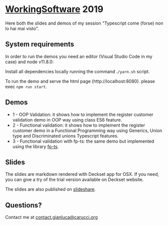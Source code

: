 # [WorkingSoftware](https://www.agilemovement.it/workingsoftware/) 2019

Here both the slides and demos of my session "Typescript come (forse) non lo hai mai visto".

## System requirements

In order to run the demos you need an editor (Visual Studio Code in my case) and node v11.8.0:

Install all dependencies locally running the command .`/yarn.sh` script.

To run the demo and serve the html page (http://localhost:8080). please exec `npm run start`.

## Demos

- 1 - OOP Validation: it shows how to implement the register customer validation demo in OOP way using class ES6 feature.
- 2 - Functional validation: it shows how to implement the register customer demo in a Functional Programming way using Generics, Union type and Discriminated unions Typescript features.
- 3 - Functional validation with fp-ts: the same demo but implemented using the library [fp-ts](https://github.com/gcanti/fp-ts).

## Slides

The slides are markdown rendered with Deckset app for OSX. If you need, you can give a try of the trial version available on Deckset website.

The slides are also published on [slideshare](https://www.slideshare.net/rucka/typescript-come-forse-non-lo-hai-mai-visto).

## Questions?

Contact me at contact.gianluca@carucci.org
